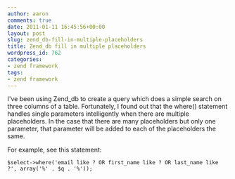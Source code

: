 ```yaml
---
author: aaron
comments: true
date: 2011-01-11 16:45:56+00:00
layout: post
slug: zend_db-fill-in-multiple-placeholders
title: Zend_db fill in multiple placeholders
wordpress_id: 762
categories:
- zend framework
tags:
- zend framework
---
```


I've been using Zend_db to create a query which does a simple search on three columns of a table.  Fortunately, I found out that the where() statement handles single parameters intelligently when there are multiple placeholders.  In the case that there are many placeholders but only one parameter, that parameter will be added to each of the placeholders the same.

For example, see this statement:


    
    
    $select->where('email like ? OR first_name like ? OR last_name like ?', array('%' . $q . '%'));
    
